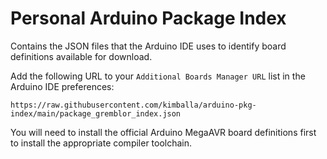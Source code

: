
Personal Arduino Package Index
==============================

Contains the JSON files that the Arduino IDE uses to identify board definitions
available for download.

Add the following URL to your `Additional Boards Manager URL` list in the Arduino
IDE preferences:

```
https://raw.githubusercontent.com/kimballa/arduino-pkg-index/main/package_gremblor_index.json
```

You will need to install the official Arduino MegaAVR board definitions first to install
the appropriate compiler toolchain.
